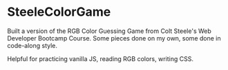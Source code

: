 # SteeleColorGame

Built a version of the RGB Color Guessing Game from Colt Steele's Web Developer Bootcamp Course. Some pieces done on my own, some done in code-along style.

Helpful for practicing vanilla JS, reading RGB colors, writing CSS.
